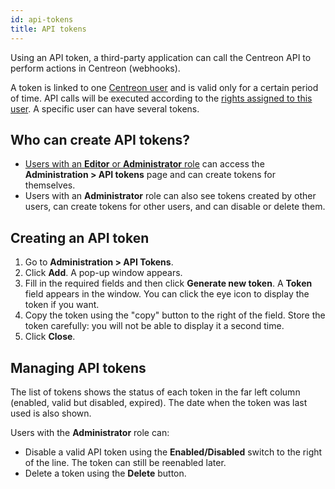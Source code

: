 ```yaml
---
id: api-tokens
title: API tokens
---
```


Using an API token, a third-party application can call the Centreon API to perform actions in Centreon (webhooks).

A token is linked to one [Centreon user](../users/users.md) and is valid only for a certain period of time. API calls will be executed according to the [rights assigned to this user](../users/users.md#user-roles). A specific user can have several tokens.

## Who can create API tokens?

* [Users with an **Editor** or **Administrator** role](../users/users.md#user-roles) can access the **Administration > API tokens** page and can create tokens for themselves.
* Users with an **Administrator** role can also see tokens created by other users, can create tokens for other users, and can disable or delete them.

## Creating an API token

1. Go to **Administration > API Tokens**.
2. Click **Add**. A pop-up window appears.
3. Fill in the required fields and then click **Generate new token**. A **Token** field appears in the window. You can click the eye icon to display the token if you want.
4. Copy the token using the "copy" button to the right of the field. Store the token carefully: you will not be able to display it a second time.
5. Click **Close**.

## Managing API tokens

The list of tokens shows the status of each token in the far left column (enabled, valid but disabled, expired). The date when the token was last used is also shown.

Users with the **Administrator** role can:

* Disable a valid API token using the **Enabled/Disabled** switch to the right of the line. The token can still be reenabled later.
* Delete a token using the **Delete** button.
